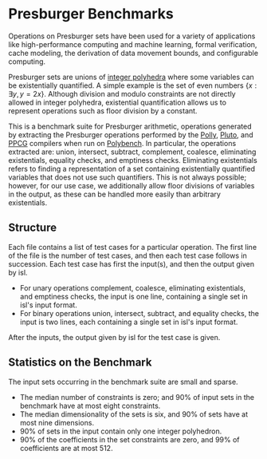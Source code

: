 # Presburger Benchmarks

Operations on Presburger sets have been used for a variety of applications like high-performance computing and machine learning, formal verification, cache modeling, the derivation of data
movement bounds, and configurable computing.

Presburger sets are unions of [integer polyhedra](https://en.wikipedia.org/wiki/Integer_points_in_convex_polyhedra) where some variables can be existentially quantified. A simple example is the set of even numbers $\{x : \exists y, y = 2x\}$. Although division and modulo constraints are not directly allowed in integer polyhedra, existential quantification allows us to represent operations such as floor division by a constant.

This is a benchmark suite for Presburger arithmetic, operations generated by extracting the Presburger
operations performed by the [Polly](https://polly.llvm.org/), [Pluto](https://github.com/bondhugula/pluto), and [PPCG](http://ppcg.gforge.inria.fr/) compilers when run on [Polybench](http://web.cse.ohio-state.edu/~pouchet.2/software/polybench/). In particular,
the operations extracted are: union, intersect, subtract, complement, coalesce, eliminating existentials,
equality checks, and emptiness checks. Eliminating existentials refers to finding a representation of a set containing existentially quantified variables that does not use such quantifiers. This is not always possible; however, for our use case, we additionally allow floor divisions of variables in the output, as these can be handled more easily than arbitrary existentials.

## Structure
Each file contains a list of test cases for a particular operation.
The first line of the file is the number of test cases, and then each test case follows in succession.
Each test case has first the input(s), and then the output given by isl. 

- For unary operations complement, coalesce, eliminating existentials, and emptiness checks, the input is one line, containing a single set in isl's input format.
- For binary operations union, intersect, subtract, and equality checks, the input is two lines, each containing a single set in isl's input format.

After the inputs, the output given by isl for the test case is given.

## Statistics on the Benchmark

The input sets occurring in the benchmark suite are small and sparse.
- The median number of constraints is zero; and 90% of input sets in the benchmark have at most eight constraints. 
- The median dimensionality of the sets is six, and 90% of sets have at most nine dimensions.
- 90% of sets in the input contain only one integer polyhedron.
- 90% of the coefficients in the set constraints are zero, and 99% of coefficients are at most 512.
